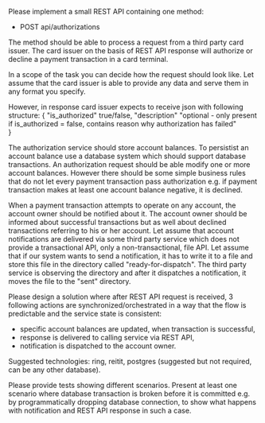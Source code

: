 Please implement a small REST API containing one method:
- POST api/authorizations

The method should be able to process a request from a third party card issuer. The card issuer on the basis of REST API response will authorize or decline a payment transaction in a card terminal.

In a scope of the task you can decide how the request should look like. Let assume that the card issuer is able to provide any data and serve them in any format you specify.

However, in response card issuer expects to receive json with following structure:
{
"is_authorized" true/false,
"description" "optional - only present if is_authorized = false, contains reason why authorization has failed"  
}

The authorization service should store account balances. To persistist an account balance use a database system which should support database transactions. An authorization request should be able modify one or more account balances. However there should be some simple business rules that do not let every payment transaction pass authorization e.g. if payment transaction makes at least one account balance negative, it is declined.

When a payment transaction attempts to operate on any account, the account owner should be notified about it. The account owner should be informed about successful transactions but as well about declined transactions referring to his or her account. Let assume that account notifications are delivered via some third party service which does not provide a transactional API, only a non-transactional, file API. Let assume that if our system wants to send a notification, it has to write it to a file and store this file in the directory called "ready-for-dispatch". The third party service is observing the directory and after it dispatches a notification, it moves the file to the "sent" directory.

Please design a solution where after REST API request is received, 3 following actions are synchronized/orchestrated in a way that the flow is predictable and the service state is consistent:
- specific account balances are updated, when transaction is successful,
- response is delivered to calling service via REST API,
- notification is dispatched to the account owner.

Suggested technologies: ring, reitit, postgres (suggested but not required, can be any other database).

Please provide tests showing different scenarios. Present at least one scenario where database transaction is broken before it is committed e.g. by programmatically dropping database connection, to show what happens with notification and REST API response in such a case.
